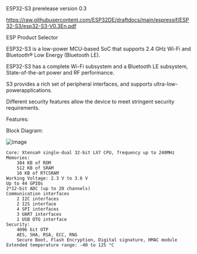 <upload files>

ESP32-S3 prerelease version 0.3

https://raw.githubusercontent.com/ESP32DE/draftdocs/main/espressif/ESP32-S3/esp32-S3-V0.3En.pdf

ESP Product Selector

ESP32-S3 is a low-power MCU-based SoC that supports 2.4 GHz Wi-Fi and Bluetooth® Low Energy (Bluetooth LE).

ESP32-S3 has a complete Wi-Fi subsystem and a Bluetooth LE subsystem, State-of-the-art power and RF performance. 

S3 provides a rich set of peripheral interfaces, and supports ultra-low-powerapplications. 

Different security features allow the device to meet stringent security requirements.



Features:

Block Diagram:

![image](https://user-images.githubusercontent.com/16070445/110311971-ccda1180-8004-11eb-96cc-502e3625cc66.png)

    Core: Xtensa® single-dual 32-bit LX7 CPU, frequency up to 240MHz
    Memories:
        384 KB of ROM
        512 KB of SRAM
        16 KB of RTCSRAM
    Working Voltage: 2.3 V to 3.6 V
    Up to 44 GPIOs
    2*12-bit ADC (up to 20 channels)
    Communication interfaces
        2 I2C interfaces
        2 I2S interface
        4 SPI interfaces
        3 UART interfaces
        1 USB OTG interface
    Security:
        4096 bit OTP
        AES, SHA, RSA, ECC, RNG
        Secure Boot, Flash Encryption, Digital signature, HMAC module
    Extended temperature range: -40 to 125 °C






